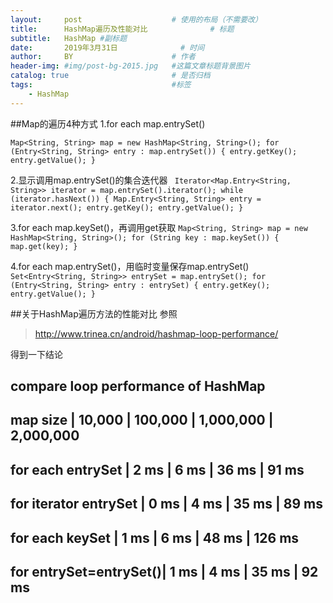 ```yaml
---
layout:     post   				    # 使用的布局（不需要改）
title:      HashMap遍历及性能对比 				# 标题
subtitle:   HashMap #副标题
date:       2019年3月31日 				# 时间
author:     BY 						# 作者
header-img: #img/post-bg-2015.jpg 	#这篇文章标题背景图片
catalog: true 						# 是否归档
tags:								#标签
    - HashMap
---
```

##Map的遍历4种方式
1.for each map.entrySet()

`Map<String, String> map = new HashMap<String, String>();
for (Entry<String, String> entry : map.entrySet()) {
	entry.getKey();
	entry.getValue();
}`

2.显示调用map.entrySet()的集合迭代器
`
Iterator<Map.Entry<String, String>> iterator = map.entrySet().iterator();
while (iterator.hasNext()) {
	Map.Entry<String, String> entry = iterator.next();
	entry.getKey();
	entry.getValue();
}`

3.for each map.keySet()，再调用get获取
`Map<String, String> map = new HashMap<String, String>();
 for (String key : map.keySet()) {
 	map.get(key);
 }`

 4.for each map.entrySet()，用临时变量保存map.entrySet()
 `Set<Entry<String, String>> entrySet = map.entrySet();
  for (Entry<String, String> entry : entrySet) {
  	entry.getKey();
  	entry.getValue();
  }`

  ##关于HashMap遍历方法的性能对比
 参照
 >http://www.trinea.cn/android/hashmap-loop-performance/

 得到一下结论

 compare loop performance of HashMap
-----------------------------------------------------------------------
map size               | 10,000    | 100,000   | 1,000,000 | 2,000,000
-----------------------------------------------------------------------
for each entrySet      | 2 ms      | 6 ms      | 36 ms     | 91 ms
-----------------------------------------------------------------------
for iterator entrySet  | 0 ms      | 4 ms      | 35 ms     | 89 ms
-----------------------------------------------------------------------
for each keySet        | 1 ms      | 6 ms      | 48 ms     | 126 ms
-----------------------------------------------------------------------
for entrySet=entrySet()| 1 ms      | 4 ms      | 35 ms     | 92 ms
-----------------------------------------------------------------------

